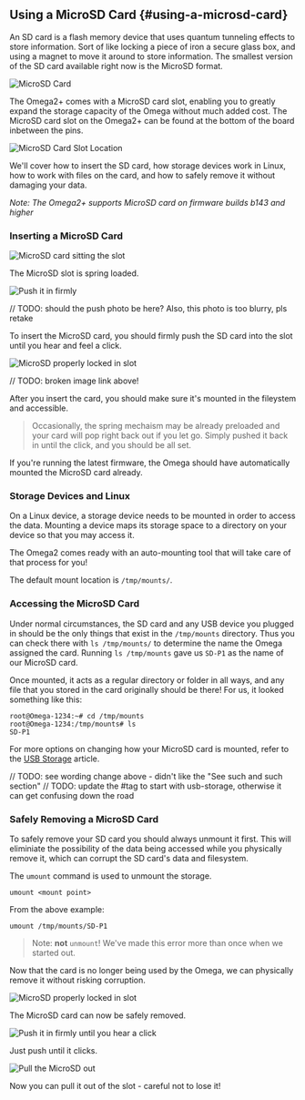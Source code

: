 <!-- TODO: everywhere you use MicroSD card, use the same capitalization!
TODO: remove all TODOs when you implement them -->

## Using a MicroSD Card {#using-a-microsd-card}
<!--
// introdution to the topic and article,
// give a small background on SD cards, how they're flash memory etc
// give an overview of what the article will cover:
//  - correctly inserting and removing the microSD card
//  - interacting with data on the microSD card
-->

An SD card is a flash memory device that uses quantum tunneling effects to store information. Sort of like locking a piece of iron a secure glass box, and using a magnet to move it around to store information. The smallest version of the SD card available right now is the MicroSD format.

![MicroSD Card](https://raw.githubusercontent.com/OnionIoT/Onion-Docs/master/Omega2/Documentation/Doing-Stuff/img/microsdcard.png)

The Omega2+ comes with a MicroSD card slot, enabling you to greatly expand the storage capacity of the Omega without much added cost. The MicroSD card slot on the Omega2+ can be found at the bottom of the board inbetween the pins.

![MicroSD Card Slot Location](https://raw.githubusercontent.com/OnionIoT/Onion-Docs/master/Omega2/Documentation/Hardware-Overview/img/omega2p-sd-slot.jpg)

We'll cover how to insert the SD card, how storage devices work in Linux, how to work with files on the card, and how to safely remove it without damaging your data.

*Note: The Omega2+ supports MicroSD card on firmware builds b143 and higher*

### Inserting a MicroSD Card
<!-- // this section should include a step by step guide on how to correctly plug in a microSD card into a Omega2+ that's on a Dock
// should include photos of each major step
// add a note saying that the microSD card will be automatically mounted, point to the Accessing the MicroSD card section below
-->


![MicroSD card sitting the slot](https://raw.githubusercontent.com/OnionIoT/Onion-Docs/master/Omega2/Documentation/Doing-Stuff/img/sdcard-seated.jpg)

The MicroSD slot is spring loaded.

![Push it in firmly](https://raw.githubusercontent.com/OnionIoT/Onion-Docs/master/Omega2/Documentation/Doing-Stuff/img/sdcard-lockedin.jpg)

// TODO: should the push photo be here? Also, this photo is too blurry, pls retake

To insert the MicroSD card, you should firmly push the SD card into the slot until you hear and feel a click.

![MicroSD properly locked in slot](https://raw.githubusercontent.com/OnionIoT/Onion-Docs/master/Omega2/Documentation/Doing-Stuff/img/sdcard-push.jpg)

// TODO: broken image link above!

After you insert the card, you should make sure it's mounted in the fileystem and accessible.

>Occasionally, the spring mechaism may be already preloaded and your card will pop right back out if you let go. Simply pushed it back in until the click, and you should be all set.

If you're running the latest firmware, the Omega should have automatically mounted the MicroSD card already.

### Storage Devices and Linux
<!--
// explanation of how on linux, storage devices need to first be mounted in order to be used
// (can rip this part off from the USB Storage article, it might be a good idea to isolate that part of the article into its own markdown file and include it here and the usb storage article)
-->

On a Linux device, a storage device needs to be mounted in order to access the data. Mounting a device maps its storage space to a directory on your device so that you may access it.

The Omega2 comes ready with an auto-mounting tool that will take care of that process for you!

The default mount location is `/tmp/mounts/`.


### Accessing the MicroSD Card
<!--
// see the usb storage article for reference:
// should outline:
//  - where the storage device gets mounted
//  - accessing the files
-->
Under normal circumstances, the SD card and any USB device you plugged in should be the only things that exist in the `/tmp/mounts` directory. Thus you can check there with `ls /tmp/mounts/` to determine the name the Omega assigned the card. Running `ls /tmp/mounts` gave us `SD-P1` as the name of our MicroSD card.

Once mounted, it acts as a regular directory or folder in all ways, and any file that you stored in the card originally should be there! For us, it looked something like this:

```
root@Omega-1234:~# cd /tmp/mounts
root@Omega-1234:/tmp/mounts# ls
SD-P1
```

For more options on changing how your MicroSD card is mounted, refer to the [USB Storage](#changing-the-default-mount-point) article. 

// TODO: see wording change above - didn't like the "See such and such section"
// TODO: update the #tag to start with usb-storage, otherwise it can get confusing down the road


### Safely Removing a MicroSD Card

To safely remove your SD card you should always unmount it first. This will eliminiate the possibility of the data being accessed while you physically remove it, which can corrupt the SD card's data and filesystem.

The `umount` command is used to unmount the storage.

```
umount <mount point>
```

From the above example:

```
umount /tmp/mounts/SD-P1
```

>Note: **not** `unmount`! We've made this error more than once when we started out.

Now that the card is no longer being used by the Omega, we can physically remove it without risking corruption.

![MicroSD properly locked in slot](https://raw.githubusercontent.com/OnionIoT/Onion-Docs/master/Omega2/Documentation/Doing-Stuff/img/sdcard-push.jpg)

The MicroSD card can now be safely removed.

![Push it in firmly until you hear a click](https://raw.githubusercontent.com/OnionIoT/Onion-Docs/master/Omega2/Documentation/Doing-Stuff/img/sdcard-lockedin.jpg)

Just push until it clicks.

![Pull the MicroSD out](https://raw.githubusercontent.com/OnionIoT/Onion-Docs/master/Omega2/Documentation/Doing-Stuff/img/sdcard-pullout.jpg)

Now you can pull it out of the slot - careful not to lose it!
